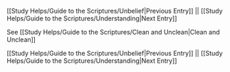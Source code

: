 [[Study Helps/Guide to the Scriptures/Unbelief|Previous Entry]]  ||  [[Study Helps/Guide to the Scriptures/Understanding|Next Entry]]

 See [[Study Helps/Guide to the Scriptures/Clean and Unclean|Clean and Unclean]]

[[Study Helps/Guide to the Scriptures/Unbelief|Previous Entry]]  ||  [[Study Helps/Guide to the Scriptures/Understanding|Next Entry]]